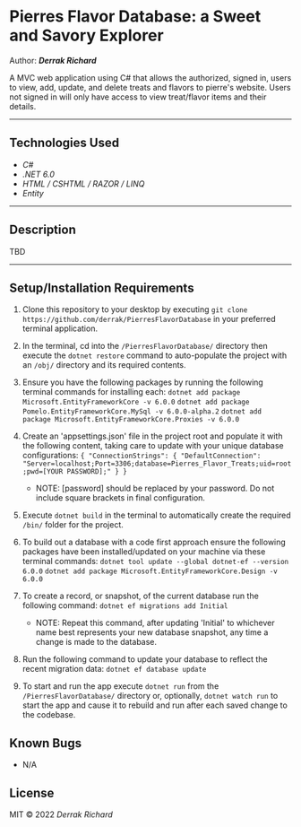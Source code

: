 # Pierres Flavor Database: a Sweet and Savory Explorer

Author: _**Derrak Richard**_


A MVC web application using C# that allows the authorized, signed in, users to view, add, update, and delete treats and flavors to pierre's website. Users not signed in will only have access to view treat/flavor items and their details.

---

## Technologies Used

- _C#_
- _.NET 6.0_
- _HTML / CSHTML / RAZOR / LINQ_
- _Entity_

---

## Description

TBD

---

## Setup/Installation Requirements

1. Clone this repository to your desktop by executing `git clone https://github.com/derrak/PierresFlavorDatabase` in your preferred terminal application.

2. In the terminal, cd into the `/PierresFlavorDatabase/` directory then execute the `dotnet restore` command to auto-populate the project with an `/obj/` directory and its required contents.

3. Ensure you have the following packages by running the following terminal commands for installing each:
   `dotnet add package Microsoft.EntityFrameworkCore -v 6.0.0`
   `dotnet add package Pomelo.EntityFrameworkCore.MySql -v 6.0.0-alpha.2`
   `dotnet add package Microsoft.EntityFrameworkCore.Proxies -v 6.0.0`

4. Create an 'appsettings.json' file in the project root and populate it with the following content, taking care to update with your unique database configurations:
   `{ "ConnectionStrings": { "DefaultConnection": "Server=localhost;Port=3306;database=Pierres_Flavor_Treats;uid=root;pwd=[YOUR PASSWORD];" } }`

   - NOTE: [password] should be replaced by your password. Do not include square brackets in final configuration.

5. Execute `dotnet build` in the terminal to automatically create the required `/bin/` folder for the project.

6. To build out a database with a code first approach ensure the following packages have been installed/updated on your machine via these terminal commands:
   `dotnet tool update --global dotnet-ef --version 6.0.0`
   `dotnet add package Microsoft.EntityFrameworkCore.Design -v 6.0.0`

7. To create a record, or snapshot, of the current database run the following command:
   `dotnet ef migrations add Initial`

   - NOTE: Repeat this command, after updating 'Initial' to whichever name best represents your new database snapshot, any time a change is made to the database.

8. Run the following command to update your database to reflect the recent migration data:
   `dotnet ef database update`

9. To start and run the app execute `dotnet run` from the `/PierresFlavorDatabase/` directory or, optionally, `dotnet watch run` to start the app and cause it to rebuild and run after each saved change to the codebase.

## Known Bugs

- N/A

## License 
MIT &copy; 2022 _Derrak Richard_